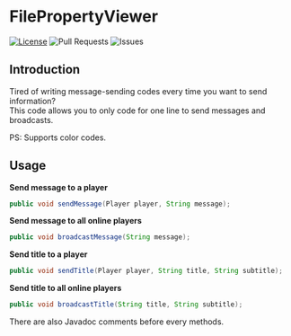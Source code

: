 # FilePropertyViewer
[![License](https://img.shields.io/badge/license-GPLv3-blue?style=for-the-badge)](https://www.gnu.org/licenses/gpl-3.0.html) ![Pull Requests](https://img.shields.io/github/issues-pr-closed/katorlys/FilePropertyViewer?style=for-the-badge) ![Issues](https://img.shields.io/github/issues-closed/katorlys/FilePropertyViewer?style=for-the-badge)

## Introduction
Tired of writing message-sending codes every time you want to send information?<br>
This code allows you to only code for one line to send messages and broadcasts.<br>

PS: Supports color codes.<br>

## Usage
**Send message to a player**
```java
public void sendMessage(Player player, String message);
```
**Send message to all online players**
```java
public void broadcastMessage(String message);
```
**Send title to a player**
```java
public void sendTitle(Player player, String title, String subtitle);
```
**Send title to all online players**
```java
public void broadcastTitle(String title, String subtitle);
```

There are also Javadoc comments before every methods.<br>
